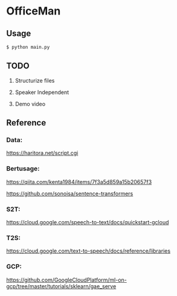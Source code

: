 # OfficeMan

## Usage

```bash
$ python main.py
```

## TODO

1. Structurize files

2. Speaker Independent 

3. Demo video


## Reference


### Data:
https://haritora.net/script.cgi


### Bertusage:
https://qiita.com/kenta1984/items/7f3a5d859a15b20657f3

https://github.com/sonoisa/sentence-transformers


### S2T:
https://cloud.google.com/speech-to-text/docs/quickstart-gcloud


### T2S:
https://cloud.google.com/text-to-speech/docs/reference/libraries


### GCP:
https://github.com/GoogleCloudPlatform/ml-on-gcp/tree/master/tutorials/sklearn/gae_serve
